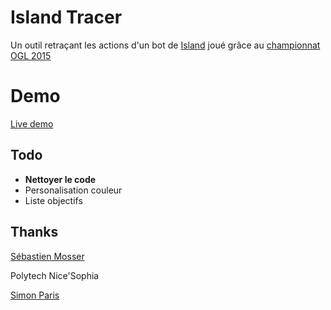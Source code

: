 # Island Tracer

Un outil retraçant les actions d'un bot de [Island](//github.com/ace-design/island) joué grâce au [championnat OGL 2015](//github.com/mosser/ogl-2015/)

# Demo
[Live demo](//misuke.github.io/Island-Tracer/)

## Todo
- **Nettoyer le code**
- Personalisation couleur
- Liste objectifs

## Thanks
[Sébastien Mosser](//github.com/mosser/)

Polytech Nice'Sophia

[Simon Paris](//github.com/haagor/)

